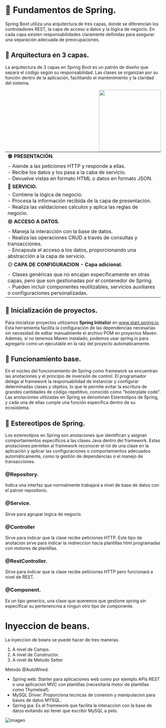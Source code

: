 # 📌 Fundamentos de Spring.
Spring Boot utiliza una arquitectura de tres capas, donde se diferencian los controladores REST, la capa de acceso a datos y la lógica de negocio. En cada capa existen responsabilidades claramente definidas para asegurar una separación adecuada de preocupaciones.

## 🔹 Arquitectura en 3 capas.
La arquitectura de 3 capas en Spring Boot es un patrón de diseño que separa el código según su responsabilidad. Las clases se organizan por su función dentro de la aplicación, facilitando el mantenimiento y la claridad del sistema.
   
<p align="center">
  <img width="200px" align="right" src="https://github.com/user-attachments/assets/cacf5340-8afd-4e13-add6-399acc3ae98f">    
</p>
   
<table>
  <tr><td>🟤 <strong>PRESENTACIÓN</strong>. </td></tr>
  <tr><td> - Aiende a las peticiones HTTP y responde a ellas. </br>
    - Recibe los datos y los pasa a la caba de servicio. </br>
    - Devuelve vistas en formato HTML o datos en formato JSON.
</td></tr>
  <tr><td>🔵 <strong>SERVICIO.</strong></tr>
  <tr><td>- Contiene la lógica de negocio.</br>
  - Procesa la información recibida de la capa de presentación.</br>
  - Realiza las validaciones calculos y aplica las reglas de negocio.
</td></tr>
  <tr><td>🟣 <strong>ACCESO A DATOS.</strong></td></tr>
  <tr><td>- Maneja la interacción con la base de datos.</br>
    - Realiza las operaciones CRUD a través de consultas y transacciones.</br>
    - Encapsula el acceso a los datos, proporcionando una abstracción a la capa de servicio.
</td></tr>
  </tr>
  <tr><td>🟡 <strong>CAPA DE CONFIGURACION - Capa adicional.</strong></td></tr>
  <tr><td>- Clases genéricas que no encajan específicamente en otras capas, pero que son gestionadas por el contenedor de Spring.</br>
    - Pueden incluir componentes reutilizables, servicios auxiliares o configuraciones personalizadas.
</td></tr>
</table>



## 🔹 Inicialización de proyectos.
Para inicializar proyectos utilizamos **Spring Initializr** en www.start.spring.io. Esta herramienta facilita la configuración de las dependencias necesarias sin necesidad de editar manualmente el archivo POM en proyectos Maven. Además, si no tenemos Maven instalado, podemos usar spring.io para agregarlo como un ejecutable en la raíz del proyecto automaticamente.


## 🔹 Funcionamiento base.
En el núcleo del funcionamiento de Spring como framework se encuentran las anotaciones y el principio de inversión de control. El programador delega al framework la responsabilidad de instanciar y configurar determinadas clases y objetos, lo que le permite evitar la escritura de grandes cantidades de código repetitivo, conocido como "boilerplate code". Las anotaciones utilizadas en Spring se denominan Estereotipos de Spring, y cada una de ellas cumple una función específica dentro de su ecosistema.

## 🔹 Estereotipos de Spring.
Los estereotipos en Spring son anotaciones que identifican y asignan comportamientos específicos a las clases Java dentro del framework. Estas anotaciones permiten al framework reconocer el rol de una clase en la aplicación y aplicar las configuraciones o comportamientos adecuados automáticamente, como la gestión de dependencias o el manejo de transacciones.

### @Repository.
Indica una interfaz que normalmente trabajará a nivel de base de datos con el patron repositorio.
  
### @Service.
Sirve para agrupar logica de negocio.

### @Controller
Sirve para indicar que la clase recibe peticiones HTTP.
Este tipo de anotacion sirve para indicar la redireccion hacia plantillas html programadas con motores de plantillas.

### @RestController.
Sirve para indicar que la clase recibe peticiones HTTP pero funcionará a nivel de REST.

### @Component. 
Es un tipo generico, una clase que queremos que gestione spring sin especificar su pertenencnia a ningun otro tipo de componente.

# Inyeccion de beans.
La inyeccion de beans se puede hacer de tres maneras.
1. A nivel de Campo.
2. A nivel de Constructor.
3. A nivel de Metodo Setter

Metodo @AutoWired.


- Spring web: Starter para aplicaciones web como por ejemplo APIs REST o una aplicacion MVC con plantillas (necesitaria motor de plantillas como Thymeleaf).
- MySQL Driver: Proporciona tecnicas de conexion y manipulacion para bases de datos MYSQL.
- Spring jpa: Es el framework que facilita la interaccion con la base de datos evitando asi tener que escribir MySQL a pelo.

![imagen](https://github.com/user-attachments/assets/9240861d-7ccc-45ee-a064-f0ae823f01a4)

